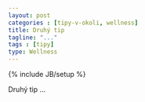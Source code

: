 ```yaml
---
layout: post
categories : [tipy-v-okoli, wellness]
title: Druhý tip
tagline: "..."
tags : [tipy]
type: Wellness
---
```

{% include JB/setup %}

Druhý tip ...
